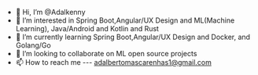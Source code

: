 - 👋 Hi, I’m @Adalkenny
- 👀 I’m interested in Spring Boot,Angular/UX Design and ML(Machine Learning), Java/Android and Kotlin and Rust
- 🌱 I’m currently learning Spring Boot,Angular/UX Design and Docker, and Golang/Go
- 💞️ I’m looking to collaborate on ML open source projects
- 📫 How to reach me --- adalbertomascarenhas1@gmail.com

<!---
Adalkenny/Adalkenny is a ✨ special ✨ repository because its `README.md` (this file) appears on your GitHub profile.
You can click the Preview link to take a look at your changes.
--->
